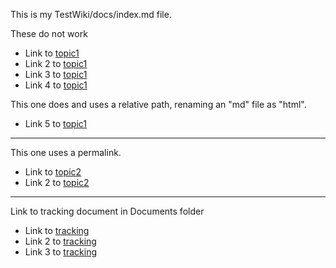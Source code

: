 This is my TestWiki/docs/index.md file.

These do not work
* Link to [topic1](https://github.com/bfasching/TestWiki/blob/main/docs/subdir/topic1.html)
* Link 2 to [topic1](https://bfasching.github.io/TestWiki/docs/topic1.html)
* Link 3 to [topic1](/docs/subdir/topic1.html)
* Link 4 to [topic1](/subdir/topic1.html)

This one does and uses a relative path, renaming an "md" file as "html".
* Link 5 to [topic1](subdir/topic1.html) 

---

This one uses a permalink.

* Link to [topic2](sub/topic2.html)
* Link 2 to [topic2](sub/topic2)

----

Link to tracking document in Documents folder

* Link to [tracking](../Documentation/tracking/Tracking.html)
* Link 2 to [tracking](/Documentation/tracking/Tracking.html)
* Link 3 to [tracking](Documentation/tracking/Tracking.html)
